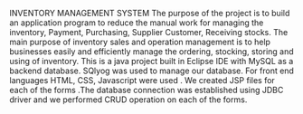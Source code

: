 INVENTORY MANAGEMENT SYSTEM 
The purpose of the project is to build an application program to reduce the manual work for managing the inventory, Payment, Purchasing, Supplier Customer, Receiving stocks. The main purpose of inventory sales and operation management is to help businesses easily and efficiently manage the ordering, stocking, storing and using of inventory. This is a java project built in Eclipse IDE with MySQL as a backend database. SQlyog was used to manage our database. For front end languages HTML, CSS, Javascript were used . We created JSP files for each of the forms .The database connection was established using JDBC driver and we performed CRUD operation on each of the forms.
